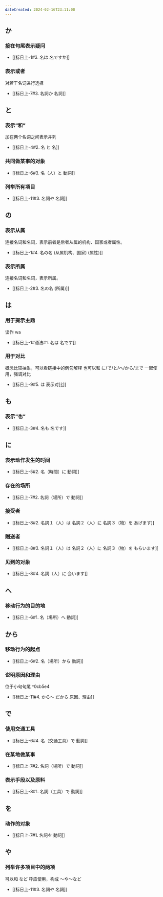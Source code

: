 ```yaml
---
dateCreated: 2024-02-16T23:11:00
---
```

## か
### 接在句尾表示疑问
- [[标日上-1#3. 名は 名ですか]]
### 表示或者
对若干名词进行选择
- [[标日上-7#3. 名詞か 名詞]]
## と
### 表示“和”
加在两个名词之间表示并列
- [[标日上-4#2. 名 と 名]]
### 共同做某事的对象
- [[标日上-6#3. 名（人）と 動詞]]
### 列举所有项目
- [[标日上-11#3. 名詞や 名詞]]
## の
### 表示从属
连接名词和名词，表示前者是后者从属的机构、国家或者属性。
- [[标日上-1#4. 名の名 (从属机构、国家) (属性)]]
### 表示所属
连接名词和名词，表示所属。
- [[标日上-2#3. 名の名 (所属)]]
## は
### 用于提示主题
读作 wa
- [[标日上-1#语法#1. 名は 名です]]
### 用于对比
概念比较抽象，可以看链接中的例句解释
也可以和 に/で/と/へ/から/まで 一起使用，强调对比
- [[标日上-9#5. は 表示对比]]
## も
### 表示“也”
- [[标日上-3#4. 名も 名です]]
## に
### 表示动作发生的时间
- [[标日上-5#2. 名（時間）に 動詞]]
### 存在的场所
- [[标日上-7#2. 名詞（場所）で 動詞]]
### 接受者
- [[标日上-8#2. 名詞１（人）は 名詞２（人）に 名詞３（物）を あげます]]
### 赠送者
- [[标日上-8#3. 名詞１（人）は 名詞２（人）に 名詞３（物）を もらいます]]
### 见到的对象
- [[标日上-8#4. 名詞（人）に 会います]]
## へ
### 移动行为的目的地
- [[标日上-6#1. 名（場所）へ 動詞]]
## から
### 移动行为的起点
- [[标日上-6#2. 名（場所）から 動詞]]
### 说明原因和理由
位于小句句尾 ^0cb5e4
- [[标日上-11#4. から〜 だから 原因、理由]]
## で
### 使用交通工具
- [[标日上-6#4. 名（交通工具）で 動詞]]
### 在某地做某事
- [[标日上-7#2. 名詞（場所）で 動詞]]
### 表示手段以及原料
- [[标日上-8#1. 名詞（工具）で 動詞]]
## を
### 动作的对象
- [[标日上-7#1. 名詞を 動詞]]
## や
### 列举许多项目中的两项
可以和 など 呼应使用，构成 〜や〜など
- [[标日上-11#3. 名詞や 名詞]]